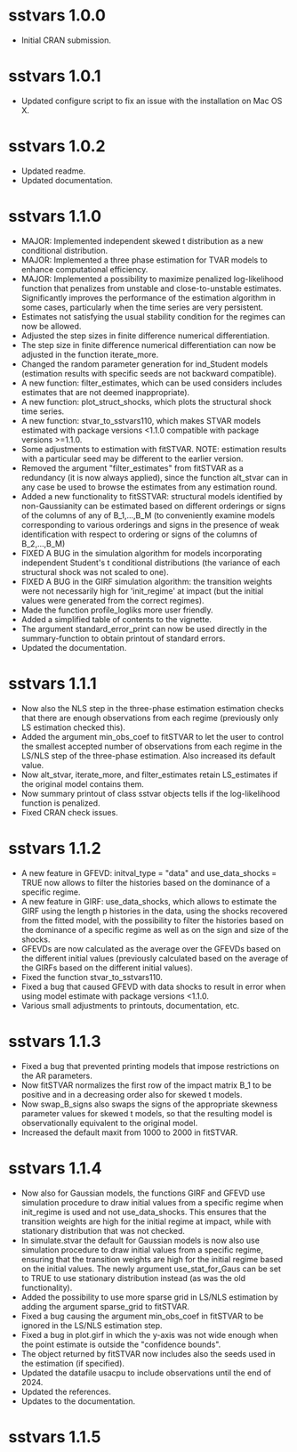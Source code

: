 # sstvars 1.0.0

* Initial CRAN submission.

# sstvars 1.0.1

* Updated configure script to fix an issue with the installation on Mac OS X.

# sstvars 1.0.2

* Updated readme.
* Updated documentation.

# sstvars 1.1.0

* MAJOR: Implemented independent skewed t distribution as a new conditional distribution.
* MAJOR: Implemented a three phase estimation for TVAR models to enhance computational efficiency.
* MAJOR: Implemented a possibility to maximize penalized log-likelihood function that penalizes from unstable and close-to-unstable estimates.
  Significantly improves the performance of the estimation algorithm in some cases, particularly when the time series are very persistent. 
* Estimates not satisfying the usual stability condition for the regimes can now be allowed. 
* Adjusted the step sizes in finite difference numerical differentiation. 
* The step size in finite difference numerical differentiation can now be adjusted in the function iterate_more.
* Changed the random parameter generation for ind_Student models (estimation results with specific seeds are not backward compatible).
* A new function: filter_estimates, which can be used considers includes estimates that are not deemed inappropriate).
* A new function: plot_struct_shocks, which plots the structural shock time series. 
* A new function: stvar_to_sstvars110, which makes STVAR models estimated with package versions <1.1.0 compatible with package versions >=1.1.0.
* Some adjustments to estimation with fitSTVAR. NOTE: estimation results with a particular seed may be different to the earlier version. 
* Removed the argument "filter_estimates" from fitSTVAR as a redundancy (it is now always applied), since the function alt_stvar can in
  any case be used to browse the estimates from any estimation round. 
* Added a new functionality to fitSSTVAR: structural models identified by non-Gaussianity can be estimated based on different orderings
  or signs of the columns of any of B_1,...,B_M (to conveniently examine models corresponding to various orderings and signs in the presence
  of weak identification with respect to ordering or signs of the columns of B_2,...,B_M)
* FIXED A BUG in the simulation algorithm for models incorporating independent Student's t conditional distributions
  (the variance of each structural shock was not scaled to one). 
* FIXED A BUG in the GIRF simulation algorithm: the transition weights were not necessarily high for 'init_regime' at impact (but
  the initial values were generated from the correct regimes).
* Made the function profile_logliks more user friendly. 
* Added a simplified table of contents to the vignette. 
* The argument standard_error_print can now be used directly in the summary-function to obtain printout of standard errors. 
* Updated the documentation. 

# sstvars 1.1.1

* Now also the NLS step in the three-phase estimation estimation checks that there are enough observations from each regime
  (previously only LS estimation checked this).
* Added the argument min_obs_coef to fitSTVAR to let the user to control the smallest accepted number of observations from each regime in
  the LS/NLS step of the three-phase estimation. Also increased its default value.
* Now alt_stvar, iterate_more, and filter_estimates retain LS_estimates if the original model contains them. 
* Now summary printout of class sstvar objects tells if the log-likelihood function is penalized. 
* Fixed CRAN check issues. 

# sstvars 1.1.2

* A new feature in GFEVD: initval_type = "data" and use_data_shocks = TRUE now allows to filter the histories based on the dominance of
  a specific regime.
* A new feature in GIRF: use_data_shocks, which allows to estimate the GIRF using the length p histories in the data, using the shocks recovered
  from the fitted model, with the possibility to filter the histories based on the dominance of a specific regime as well as on the sign and
  size of the shocks.
* GFEVDs are now calculated as the average over the GFEVDs based on the different initial values (previously calculated based on the average of the GIRFs
  based on the different initial values).
* Fixed the function stvar_to_sstvars110.
* Fixed a bug that caused GFEVD with data shocks to result in error when using model estimate with package versions <1.1.0.
* Various small adjustments to printouts, documentation, etc. 

# sstvars 1.1.3

* Fixed a bug that prevented printing models that impose restrictions on the AR parameters. 
* Now fitSTVAR normalizes the first row of the impact matrix B_1 to be positive and in a decreasing order also for skewed t models. 
* Now swap_B_signs also swaps the signs of the appropriate skewness parameter values for skewed t models, so that the resulting model
  is observationally equivalent to the original model.
* Increased the default maxit from 1000 to 2000 in fitSTVAR.

# sstvars 1.1.4

* Now also for Gaussian models, the functions GIRF and GFEVD use simulation procedure to draw initial values from a specific regime when init_regime is used 
  and not use_data_shocks. This ensures that the transition weights are high for the initial regime at impact, while with stationary distribution that was not checked.
* In simulate.stvar the default for Gaussian models is now also use simulation procedure to draw initial values from a specific regime, ensuring that the transition weights
  are high for the initial regime based on the initial values. The newly argument use_stat_for_Gaus can be set to TRUE to use stationary distribution instead (as was the 
  old functionality).
* Added the possibility to use more sparse grid in LS/NLS estimation by adding the argument sparse_grid to fitSTVAR.
* Fixed a bug causing the argument min_obs_coef in fitSTVAR to be ignored in the LS/NLS estimation step.
* Fixed a bug in plot.girf in which the y-axis was not wide enough when the point estimate is outside the "confidence bounds".
* The object returned by fitSTVAR now includes also the seeds used in the estimation (if specified).
* Updated the datafile usacpu to include observations until the end of 2024.
* Updated the references.
* Updates to the documentation.

# sstvars 1.1.5



